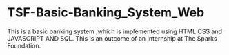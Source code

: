 # TSF-Basic-Banking_System_Web
This is a basic banking system ,which is implemented using HTML CSS and JAVASCRIPT AND SQL. This is an outcome of an Internship at The Sparks Foundation.
